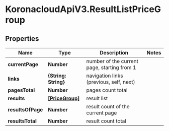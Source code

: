 # KoronacloudApiV3.ResultListPriceGroup

## Properties
Name | Type | Description | Notes
------------ | ------------- | ------------- | -------------
**currentPage** | **Number** | number of the current page, starting from 1 | 
**links** | **{String: String}** | navigation links (previous, self, next) | 
**pagesTotal** | **Number** | pages count total | 
**results** | [**[PriceGroup]**](PriceGroup.md) | result list | 
**resultsOfPage** | **Number** | result count of the current page | 
**resultsTotal** | **Number** | result count total | 


